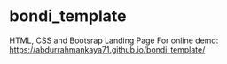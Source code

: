 # bondi_template
HTML, CSS and Bootsrap Landing Page<be>
For online demo: https://abdurrahmankaya71.github.io/bondi_template/
